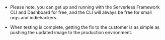 - Please note, you can get up and running with the Serverless Framework CLI and Dashboard for free, and the CLI will always be free for small orgs and indiehackers.

- When testing is complete, getting the fix to the customer is as simple as pushing the updated image to the production environment.